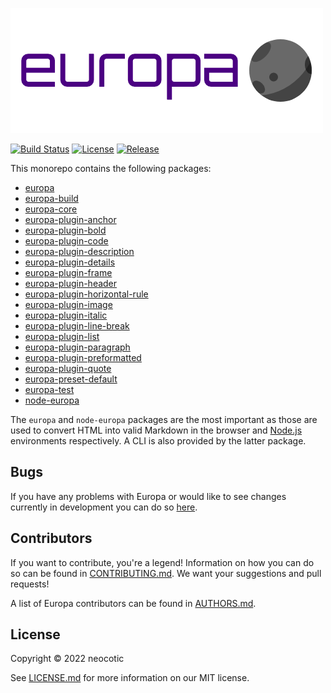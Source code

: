 ![Europa](https://raw.githubusercontent.com/neocotic/europa-branding/main/assets/banner/europa/europa-banner-500x200.png)

[![Build Status](https://img.shields.io/github/workflow/status/neocotic/europa/CI/main?style=flat-square)](https://github.com/neocotic/europa/actions/workflows/ci.yml)
[![License](https://img.shields.io/github/license/neocotic/europa.svg?style=flat-square)](https://github.com/neocotic/europa/blob/main/LICENSE.md)
[![Release](https://img.shields.io/github/release/neocotic/europa.svg?style=flat-square)](https://github.com/neocotic/europa)

This monorepo contains the following packages:

* [europa](https://github.com/neocotic/europa/tree/main/packages/europa)
* [europa-build](https://github.com/neocotic/europa/tree/main/packages/europa-build)
* [europa-core](https://github.com/neocotic/europa/tree/main/packages/europa-core)
* [europa-plugin-anchor](https://github.com/neocotic/europa/tree/main/packages/europa-plugin-anchor)
* [europa-plugin-bold](https://github.com/neocotic/europa/tree/main/packages/europa-plugin-bold)
* [europa-plugin-code](https://github.com/neocotic/europa/tree/main/packages/europa-plugin-code)
* [europa-plugin-description](https://github.com/neocotic/europa/tree/main/packages/europa-plugin-description)
* [europa-plugin-details](https://github.com/neocotic/europa/tree/main/packages/europa-plugin-details)
* [europa-plugin-frame](https://github.com/neocotic/europa/tree/main/packages/europa-plugin-frame)
* [europa-plugin-header](https://github.com/neocotic/europa/tree/main/packages/europa-plugin-header)
* [europa-plugin-horizontal-rule](https://github.com/neocotic/europa/tree/main/packages/europa-plugin-horizontal-rule)
* [europa-plugin-image](https://github.com/neocotic/europa/tree/main/packages/europa-plugin-image)
* [europa-plugin-italic](https://github.com/neocotic/europa/tree/main/packages/europa-plugin-italic)
* [europa-plugin-line-break](https://github.com/neocotic/europa/tree/main/packages/europa-plugin-line-break)
* [europa-plugin-list](https://github.com/neocotic/europa/tree/main/packages/europa-plugin-list)
* [europa-plugin-paragraph](https://github.com/neocotic/europa/tree/main/packages/europa-plugin-paragraph)
* [europa-plugin-preformatted](https://github.com/neocotic/europa/tree/main/packages/europa-plugin-preformatted)
* [europa-plugin-quote](https://github.com/neocotic/europa/tree/main/packages/europa-plugin-quote)
* [europa-preset-default](https://github.com/neocotic/europa/tree/main/packages/europa-preset-default)
* [europa-test](https://github.com/neocotic/europa/tree/main/packages/europa-test)
* [node-europa](https://github.com/neocotic/europa/tree/main/packages/node-europa)

The `europa` and `node-europa` packages are the most important as those are used to convert HTML into valid Markdown in
the browser and [Node.js](https://nodejs.org) environments respectively. A CLI is also provided by the latter package.

## Bugs

If you have any problems with Europa or would like to see changes currently in development you can do so
[here](https://github.com/neocotic/europa/issues).

## Contributors

If you want to contribute, you're a legend! Information on how you can do so can be found in
[CONTRIBUTING.md](https://github.com/neocotic/europa/blob/main/CONTRIBUTING.md). We want your suggestions and pull
requests!

A list of Europa contributors can be found in [AUTHORS.md](https://github.com/neocotic/europa/blob/main/AUTHORS.md).

## License

Copyright © 2022 neocotic

See [LICENSE.md](https://github.com/neocotic/europa/raw/main/LICENSE.md) for more information on our MIT license.
